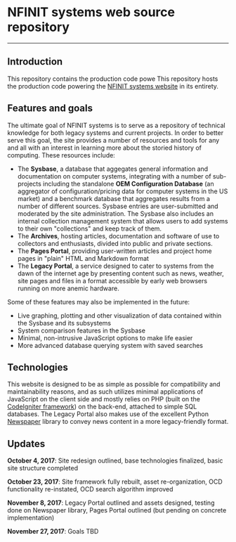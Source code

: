 # NFINIT systems web source repository
--------------------

## Introduction

This repository contains the production code powe
This repository hosts the production code powering the [NFINIT systems website](http://nfinit.systems) in its entirety.

## Features and goals

The ultimate goal of NFINIT systems is to serve as a repository of technical knowledge for both legacy systems and current projects. In order to better serve this goal, the site provides a number of resources and tools for any and all with an interest in learning more about the storied history of computing. These resources include:

* The **Sysbase**, a database that aggegates general information and documentation on computer systems, integrating with a number of sub-projects including the standalone **OEM Configuration Database** (an aggregator of configuration/pricing data for computer systems in the US market) and a benchmark database that aggregates results from a number of different sources. Sysbase entries are user-submitted and moderated by the site administration. The Sysbase also includes an internal collection management system that allows users to add systems to their own "collections" and keep track of them.
* The **Archives**, hosting articles, documentation and software of use to collectors and enthusiasts, divided into public and private sections.
* The **Pages Portal**, providing user-written articles and project home pages in "plain" HTML and Markdown format
* The **Legacy Portal**, a service designed to cater to systems from the dawn of the internet age by presenting content such as news, weather, site pages and files in a format accessible by early web browsers running on more anemic hardware.

Some of these features may also be implemented in the future:

* Live graphing, plotting and other visualization of data contained within the Sysbase and its subsystems
* System comparison features in the Sysbase
* Minimal, non-intrusive JavaScript options to make life easier
* More advanced database querying system with saved searches

## Technologies

This website is designed to be as simple as possible for compatibility and maintainability reasons, and as such utilizes minimal applications of JavaScript on the client side and mostly relies on PHP (built on the [CodeIgniter framework](https://codeigniter.com/)) on the back-end, attached to simple SQL databases. The Legacy Portal also makes use of the excellent Python [Newspaper](https://github.com/codelucas/newspaper) library to convey news content in a more legacy-friendly format.

## Updates

**October 4, 2017**: Site redesign outlined, base technologies finalized, basic site structure completed

**October 23, 2017**: Site framework fully rebuilt, asset re-organization, OCD functionality re-instated, OCD search algorithm improved

**November 8, 2017**: Legacy Portal outlined and assets designed, testing done on Newspaper library, Pages Portal outlined (but pending on concrete implementation)

**November 27, 2017**: Goals TBD
